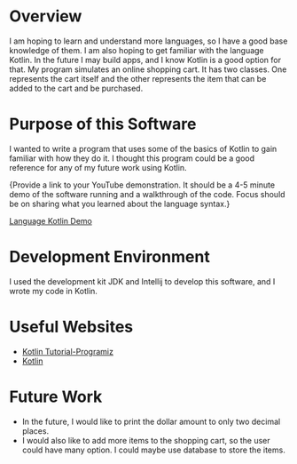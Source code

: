 # Overview

I am hoping to learn and understand more languages, so I have a good base knowledge of them. I am also hoping to get familiar with the language Kotlin. In the future I may build apps, and I know Kotlin is a good option for that.
My program simulates an online shopping cart. It has two classes. One represents the cart itself and the other represents the item that can be added to the cart and be purchased. 

# Purpose of this Software
I wanted to write a program that uses some of the basics of Kotlin to gain familiar with how they do it. I thought this program could be a good reference for any of my future work using Kotlin. 

{Provide a link to your YouTube demonstration.  It should be a 4-5 minute demo of the software running and a walkthrough of the code.  Focus should be on sharing what you learned about the language syntax.}

[Language Kotlin Demo](https://youtu.be/-SAzxCnPSy8)

# Development Environment

I used the development kit JDK and Intellij to develop this software, and I wrote my code in Kotlin. 

# Useful Websites

* [Kotlin Tutorial-Programiz](https://www.programiz.com/kotlin-programming)
* [Kotlin](https://kotlinlang.org/)

# Future Work

* In the future, I would like to print the dollar amount to only two decimal places.
* I would also like to add more items to the shopping cart, so the user could have many option. I could maybe use database to store the items.